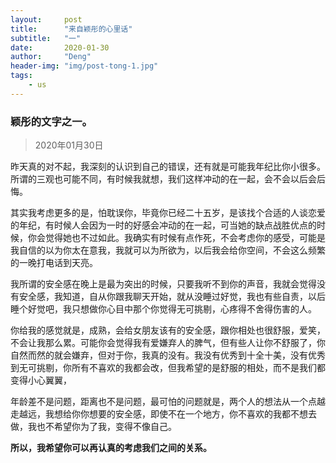 ```yaml
---
layout:     post
title:      "来自颖彤的心里话"
subtitle:   "一"
date:       2020-01-30
author:     "Deng"
header-img: "img/post-tong-1.jpg"
tags:
    - us
---
```

### 颖彤的文字之一。  ###


>2020年01月30日

昨天真的对不起，我深刻的认识到自己的错误，还有就是可能我年纪比你小很多。所谓的三观也可能不同，有时候我就想，我们这样冲动的在一起，会不会以后会后悔。

其实我考虑更多的是，怕耽误你，毕竟你已经二十五岁，是该找个合适的人谈恋爱的年纪，有时候人会因为一时的好感会冲动的在一起，可当她的缺点战胜优点的时候，你会觉得她也不过如此。我确实有时候有点作死，不会考虑你的感受，可能是我自信的以为你太在意我，我就可以为所欲为，以后我会给你空间，不会这么频繁的一晚打电话到天亮。

我所谓的安全感在晚上是最为突出的时候，只要我听不到你的声音，我就会觉得没有安全感，我知道，自从你跟我聊天开始，就从没睡过好觉，我也有些自责，以后睡个好觉吧，我只想做你心目中那个你觉得无可挑剔，心疼得不舍得伤害的人。

你给我的感觉就是，成熟，会给女朋友该有的安全感，跟你相处也很舒服，爱笑，不会让我那么累。可能你会觉得我有爱嫌弃人的脾气，但有些人让你不舒服了，你自然而然的就会嫌弃，但对于你，我真的没有。我没有优秀到十全十美，没有优秀到无可挑剔，你所有不喜欢的我都会改，但我希望的是舒服的相处，而不是我们都变得小心翼翼，

年龄差不是问题，距离也不是问题，最可怕的问题就是，两个人的想法从一个点越走越远，我想给你你想要的安全感，即使不在一个地方，你不喜欢的我都不想去做，我也不希望你为了我，变得不像自己。

**所以，我希望你可以再认真的考虑我们之间的关系。**